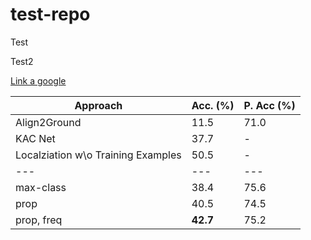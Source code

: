 # test-repo

Test

Test2

[Link a google][1]

[1]: https://www.google.com


| Approach | Acc. (%) | P. Acc (%) |
| ---------------------------------- | -------- | ---------- |
| Align2Ground | 11.5 | 71.0 |
| KAC Net | 37.7 | - |
| Localziation w\o Training Examples | 50.5 | - |
| --- | --- | --- |
| max-class | 38.4 | 75.6 |
| prop | 40.5 | 74.5 |
| prop, freq | **42.7** | 75.2 |

